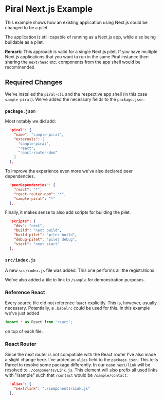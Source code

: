 # Piral Next.js Example

This example shows how an existing application using Next.js could be changed to be a pilet.

The application is still capable of running as a Next.js app, while also being buildable as a pilet.

**Remark**: This approach is valid for a single Next.js pilet. If you have multiple Next.js applications that you want to run in the same Piral instance then sharing the `next/head` etc. components from the app shell would be recommended.

## Required Changes

We've installed the `piral-cli` and the respective app shell (in this case `sample-piral`). We've added the necessary fields to the `package.json`.

### `package.json`

Most notably we did add:

```json
  "piral": {
    "name": "sample-piral",
    "externals": [
      "sample-piral",
      "react",
      "react-router-dom"
    ]
  },
```

To improve the experience even more we've also declared peer dependencies.

```json
  "peerDependencies": {
    "react": "*",
    "react-router-dom": "*",
    "sample-piral": "*"
  },
```

Finally, it makes sense to also add scripts for building the pilet.

```json
  "scripts": {
    "dev": "next",
    "build": "next build",
    "build-pilet": "pilet build",
    "debug-pilet": "pilet debug",
    "start": "next start"
  },
```

### `src/index.js`

A new `src/index.js` file was added. This one performs all the registrations.

We've also added a tile to link to `/sample` for demonstration purposes.

### Reference React

Every source file did not reference `React` explicitly. This is, however, usually necessary. Potentially, a `.babelrc` could be used for this. In this example we've just added

```js
import * as React from 'react';
```

on top of each file.

### React Router

Since the next router is not compatible with the React router I've also made a slight change here. I've added an `alias` field to the `package.json`. This tells Parcel to resolve some package differently. In our case `next/link` will be resolved to `./components/Link.js`. This element will also prefix all used links with "/sample" such that `/contact` would be `/sample/contact`.

```json
  "alias": {
    "next/link": "./components/Link.js"
  },
```

